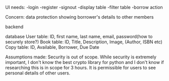 UI needs:
-login
-register
-signout
-display table
-filter table
-borrow action

Concern: data protection showing borrower's details to other members

backend

database
User table: ID, first name, last name, email, password(how to securely store?)
Book table: ID, Title, Description, Image, (Author, ISBN etc)
Copy table: ID, Available, Borrower, Due Date

Assumptions made:
Security is out of scope. While security is extremely important, I don't know the best crypto library for python and I don't know if researching this is in scope for 3 hours.
It is permissible for users to see personal details of other users.







